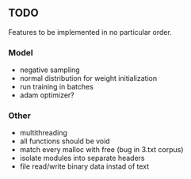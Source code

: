 ## TODO

Features to be implemented in no particular order.

### Model

* negative sampling
* normal distribution for weight initialization
* run training in batches
* adam optimizer?

### Other

* multithreading
* all functions should be void
* match every malloc with free (bug in 3.txt corpus)
* isolate modules into separate headers
* file read/write binary data instad of text
